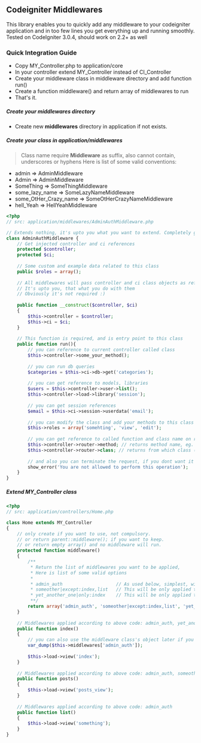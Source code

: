 ## Codeigniter Middlewares

This library enables you to quickly add any middleware to your codeigniter application and in too few lines you get everything up and running smoothly.
Tested on CodeIgniter 3.0.4, should work on 2.2+ as well

### Quick Integration Guide

* Copy MY_Controller.php to application/core
* In your controller extend MY_Controller instead of CI_Controller
* Create your middleware class in middleware directory and add function run()
* Create a function middleware() and return array of middlewares to run
* That's it.


##### Create your middlewares directory
* Create new **middlewares** directory in application if not exists.

##### Create your class in application/middlewares
>
> Class name require **Middleware** as suffix, also cannot contain, underscores or hyphens
> Here is list of some valid conventions:
>

* admin => AdminMiddleware
* Admin => AdminMiddleware
* SomeThing => SomeThingMiddleware
* some_lazy_name => SomeLazyNameMiddleware
* some_OtHer_Crazy_name => SomeOtHerCrazyNameMiddleware
* hell_Yeah => HellYeahMiddleware

```php
<?php
// src: application/middlewares/AdminAuthMiddleware.php

// Extends nothing, it's upto you what you want to extend. Completely generic.
class AdminAuthMiddleware {
    // Get injected controller and ci references
    protected $controller;
    protected $ci;
    
    // Some custom and example data related to this class
    public $roles = array();
    
    // All middlewares will pass controller and ci class objects as references to constructor
    // It's upto you, that what you do with them
    // Obviously it's not required :)
    
    public function __construct($controller, $ci)
    {
        $this->controller = $controller;
        $this->ci = $ci;
    }
    
    // This function is required, and is entry point to this class
    public function run(){
        // you can reference to current controller called class
        $this->controller->some_your_method();
        
        // you can run db queries
        $categories = $this->ci->db->get('categories');
        
        // you can get reference to models, libraries
        $users = $this->controller->user->list();
        $this->controller->load->library('session');
        
        // you can get session references
        $email = $this->ci->session->userdata('email');
    
        // you can modify the class and add your methods to this class
        $this->roles = array('somehting', 'view', 'edit');
        
        // you can get reference to called function and class name on request
        $this->controller->router->method; // returns method name, eg. index
        $this->controller->router->class; // returns from which class (controller class) this function has been called
        
        // and also you can terminate the request, if you dont want it to pass on
        show_error('You are not allowed to perform this operation');
    }
}
```

##### Extend MY_Controller class
```php
<?php
// src: application/controllers/Home.php

class Home extends MY_Controller 
{
    // only create if you want to use, not compulsory.
    // or return parent::middleware(); if you want to keep.
    // or return empty array() and no middleware will run.
    protected function middleware()
    {
        /**
         * Return the list of middlewares you want to be applied,
         * Here is list of some valid options
         *
         * admin_auth                    // As used below, simplest, will be applied to all
         * someother|except:index,list   // This will be only applied to posts()
         * yet_another_one|only:index    // This will be only applied to index()
         **/
        return array('admin_auth', 'someother|except:index,list', 'yet_another_one|only:index');
    }
    
    // Middlewares applied according to above code: admin_auth, yet_another_one
    public function index()
    {
        // you can also use the middleware class's object later if you wish.
        var_dump($this->middlewares['admin_auth']);
        
        $this->load->view('index');
    }
    
    // Middlewares applied according to above code: admin_auth, someother
    public function posts()
    {
        $this->load->view('posts_view');
    }
    
    // Middlewares applied according to above code: admin_auth
    public function list()
    {
        $this->load->view('something');
    }
}
```
